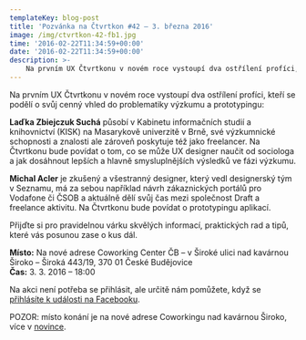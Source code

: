 ```yaml
---
templateKey: blog-post
title: 'Pozvánka na Čtvrtkon #42 – 3. března 2016'
image: /img/ctvrtkon-42-fb1.jpg
time: '2016-02-22T11:34:59+00:00'
date: '2016-02-22T11:34:59+00:00'
description: >-
    Na prvním UX Čtvrtkonu v novém roce vystoupí dva ostřílení profíci, kteří se podělí o svůj cenný vhled do problematiky výzkumu a prototypingu:Laďka Zbiejczuk Suchá působí v Kabinetu informačních...
---
```

Na prvním UX Čtvrtkonu v novém roce vystoupí dva ostřílení profíci, kteří se podělí o svůj cenný vhled do problematiky výzkumu a prototypingu:

**Laďka Zbiejczuk Suchá** působí v Kabinetu informačních studií a knihovnictví (KISK) na Masarykově univerzitě v Brně, své výzkumnické schopnosti a znalosti ale zároveň poskytuje též jako freelancer. Na Čtvrtkonu bude povídat o tom, co se může UX designer naučit od sociologa a jak dosáhnout lepších a hlavně smysluplnějších výsledků ve fázi výzkumu.

**Michal Acler** je zkušený a všestranný designer, který vedl designerský tým v Seznamu, má za sebou například návrh zákaznických portálů pro Vodafone či ČSOB a aktuálně dělí svůj čas mezi společnost Draft a freelance aktivitu. Na Čtvrtkonu bude povídat o prototypingu aplikací.

Přijďte si pro pravidelnou várku skvělých informací, praktických rad a tipů, které vás posunou zase o kus dál.

**Místo:** Na nové adrese Coworking Center ČB – v Široké ulici nad kavárnou Široko – Široká 443/19, 370 01 České Budějovice  
**Čas:** 3. 3. 2016 – 18:00

Na akci není potřeba se přihlásit, ale určitě nám pomůžete, když se [přihlásíte k události na Facebooku](https://www.facebook.com/events/847331028746760/).

POZOR: místo konání je na nové adrese Coworkingu nad kavárnou Široko, více v [novince](http://ctvrtkon.cz/pozor-ctvrtkon-na-nove-adrese-coworkingu-v-siroke-ulici/).